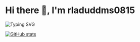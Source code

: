# Hi there 👋, I'm rladuddms0815

![Typing SVG](https://readme-typing-svg.herokuapp.com?font=Fira+Code&size=24&pause=1000&color=00FF00&width=500&lines=안녕하세요!)

[![GitHub stats](https://github-readme-stats.vercel.app/api?username=rladuddms0815&theme=omni&show_icons=true)](https://github.com/rladuddms0815)



